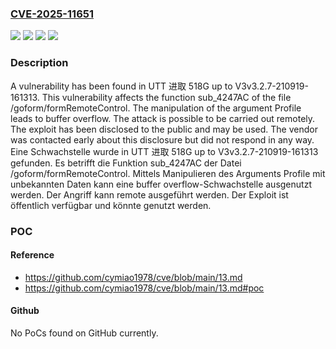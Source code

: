 ### [CVE-2025-11651](https://cve.mitre.org/cgi-bin/cvename.cgi?name=CVE-2025-11651)
![](https://img.shields.io/static/v1?label=Product&message=%E8%BF%9B%E5%8F%96%20518G&color=blue)
![](https://img.shields.io/static/v1?label=Version&message=V3v3.2.7-210919-161313%20&color=brightgreen)
![](https://img.shields.io/static/v1?label=Vulnerability&message=Buffer%20Overflow&color=brightgreen)
![](https://img.shields.io/static/v1?label=Vulnerability&message=Memory%20Corruption&color=brightgreen)

### Description

A vulnerability has been found in UTT 进取 518G up to V3v3.2.7-210919-161313. This vulnerability affects the function sub_4247AC of the file /goform/formRemoteControl. The manipulation of the argument Profile leads to buffer overflow. The attack is possible to be carried out remotely. The exploit has been disclosed to the public and may be used. The vendor was contacted early about this disclosure but did not respond in any way.
Eine Schwachstelle wurde in UTT 进取 518G up to V3v3.2.7-210919-161313 gefunden. Es betrifft die Funktion sub_4247AC der Datei /goform/formRemoteControl. Mittels Manipulieren des Arguments Profile mit unbekannten Daten kann eine buffer overflow-Schwachstelle ausgenutzt werden. Der Angriff kann remote ausgeführt werden. Der Exploit ist öffentlich verfügbar und könnte genutzt werden.

### POC

#### Reference
- https://github.com/cymiao1978/cve/blob/main/13.md
- https://github.com/cymiao1978/cve/blob/main/13.md#poc

#### Github
No PoCs found on GitHub currently.

